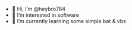 - 👋 Hi, I’m @heybro784
- 👀 I’m interested in software
- 🌱 I’m currently learning some simple bat & vbs
<!---
heybro784/heybro784 is a ✨ special ✨ repository because its `README.md` (this file) appears on your GitHub profile.
You can click the Preview link to take a look at your changes.
--->
